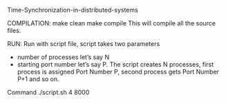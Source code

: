 Time-Synchronization-in-distributed-systems

COMPILATION:
make clean
make compile
This will compile all the source files.

RUN: Run with script file, script takes two parameters
-	number of processes let’s say N 
-	starting port number let’s say P. 
The script creates N processes, first process is assigned Port Number P, second process gets Port Number P+1 and so on.

Command ./script.sh 4 8000 
